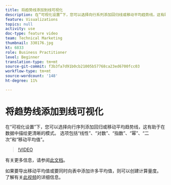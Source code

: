 ```yaml
---
title: 将趋势线添加到线可视化
description: 在“可视化设置”下，您可以选择向行系列添加回归线或移动平均趋势线，这有助于在数据中描绘更清晰的模式。 选项包括“线性”、“对数”、“指数”、“幂”、“二次”和“移动平均值”。
feature: Visualizations
topics: null
activity: use
doc-type: feature video
team: Technical Marketing
thumbnail: 330176.jpg
kt: 6833
role: Business Practitioner
level: Beginner
translation-type: tm+mt
source-git-commit: f3b3fa7d91b0cb21005b57768ca23ed6700fcc03
workflow-type: tm+mt
source-wordcount: '148'
ht-degree: 11%

---
```



# 将趋势线添加到线可视化

在“可视化设置”下，您可以选择向行序列添加回归或移动平均趋势线，这有助于在数据中描绘更清晰的模式。 选项包括“线性”、“对数”、“指数”、“幂”、“二次”和“移动平均值”。

>[!VIDEO](https://video.tv.adobe.com/v/330176/?quality=12&learn=on)

有关更多信息，请参阅[此文档](https://experienceleague.adobe.com/docs/analytics/analyze/analysis-workspace/visualizations/line.html?lang=en#analysis-workspace)。

如果要导出移动平均值或要同时向表中添加许多平均值，则可以创建计算量度。 了解有关[此视频](https://experienceleague.adobe.com/docs/analytics-learn/tutorials/analysis-workspace/visualizations/using-the-cumulative-average-function-to-apply-metric-smoothing.html#analysis-workspace)的详细信息。
